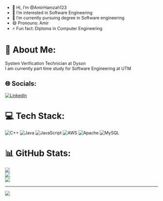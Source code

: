 - 👋 Hi, I’m @AmirHamzah123
- 👀 I’m interested in Software Engineering
- 🌱 I’m currently pursuing degree in Software engineering
- 😄 Pronouns: Amir
- ⚡ Fun fact: Diploma in Computer Engineering

<!---
AmirHamzah123/AmirHamzah123 is a ✨ special ✨ repository because its `README.md` (this file) appears on your GitHub profile.
You can click the Preview link to take a look at your changes.
--->
# 💫 About Me:
System Verification Technician at Dyson<br>I am currently part time study for Software Engineering at UTM


## 🌐 Socials:
[![LinkedIn](https://img.shields.io/badge/LinkedIn-%230077B5.svg?logo=linkedin&logoColor=white)](https://linkedin.com/in/https://www.linkedin.com/in/amir-hamzah-safie/) 

# 💻 Tech Stack:
![C++](https://img.shields.io/badge/c++-%2300599C.svg?style=for-the-badge&logo=c%2B%2B&logoColor=white) ![Java](https://img.shields.io/badge/java-%23ED8B00.svg?style=for-the-badge&logo=openjdk&logoColor=white) ![JavaScript](https://img.shields.io/badge/javascript-%23323330.svg?style=for-the-badge&logo=javascript&logoColor=%23F7DF1E) ![AWS](https://img.shields.io/badge/AWS-%23FF9900.svg?style=for-the-badge&logo=amazon-aws&logoColor=white) ![Apache](https://img.shields.io/badge/apache-%23D42029.svg?style=for-the-badge&logo=apache&logoColor=white) ![MySQL](https://img.shields.io/badge/mysql-4479A1.svg?style=for-the-badge&logo=mysql&logoColor=white)
# 📊 GitHub Stats:
![](https://github-readme-stats.vercel.app/api?username=AmirHamzah-byte&theme=default&hide_border=true&include_all_commits=false&count_private=false)<br/>
![](https://nirzak-streak-stats.vercel.app/?user=AmirHamzah-byte&theme=default&hide_border=true)<br/>
![](https://github-readme-stats.vercel.app/api/top-langs/?username=AmirHamzah-byte&theme=default&hide_border=true&include_all_commits=false&count_private=false&layout=compact)

---
[![](https://visitcount.itsvg.in/api?id=AmirHamzah-byte&icon=0&color=0)](https://visitcount.itsvg.in)

<!-- Proudly created with GPRM ( https://gprm.itsvg.in ) -->
